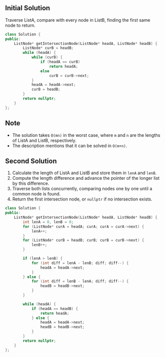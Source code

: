 ## Initial Solution
Traverse ListA, compare with every node in ListB, finding the first same node to return.

```cpp
class Solution {
public:
    ListNode* getIntersectionNode(ListNode* headA, ListNode* headB) {
        ListNode* curB = headB;
        while (headA) {
            while (curB) {
                if (headA == curB)
                    return headA;
                else
                    curB = curB->next;
            }
            headA = headA->next;
            curB = headB;
        }
        return nullptr;
    }
};
```

## Note
- The solution takes `O(mn)` in the worst case, where `m` and `n` are the lengths of ListA and ListB, respectively.
- The description mentions that it can be solved in `O(m+n)`.

## Second Solution
1. Calculate the length of ListA and ListB and store them in `lenA` and `lenB`.
2. Compute the length difference and advance the pointer of the longer list by this difference.
3. Traverse both lists concurrently, comparing nodes one by one until a common node is found.
4. Return the first intersection node, or `nullptr` if no intersection exists.


```cpp
class Solution {
public:
    ListNode* getIntersectionNode(ListNode* headA, ListNode* headB) {
        int lenA = 0, lenB = 0;
        for (ListNode* curA = headA; curA; curA = curA->next) {
            lenA++;
        }
        for (ListNode* curB = headB; curB; curB = curB->next) {
            lenB++;
        }

        if (lenA > lenB) {
            for (int diff = lenA - lenB; diff; diff--) {
                headA = headA->next;
            }
        } else {
            for (int diff = lenB - lenA; diff; diff--) {
                headB = headB->next;
            }
        }

        while (headA) {
            if (headA == headB) {
                return headA;
            } else {
                headA = headA->next;
                headB = headB->next;
            }
        }
        return nullptr;
    }
};
```
